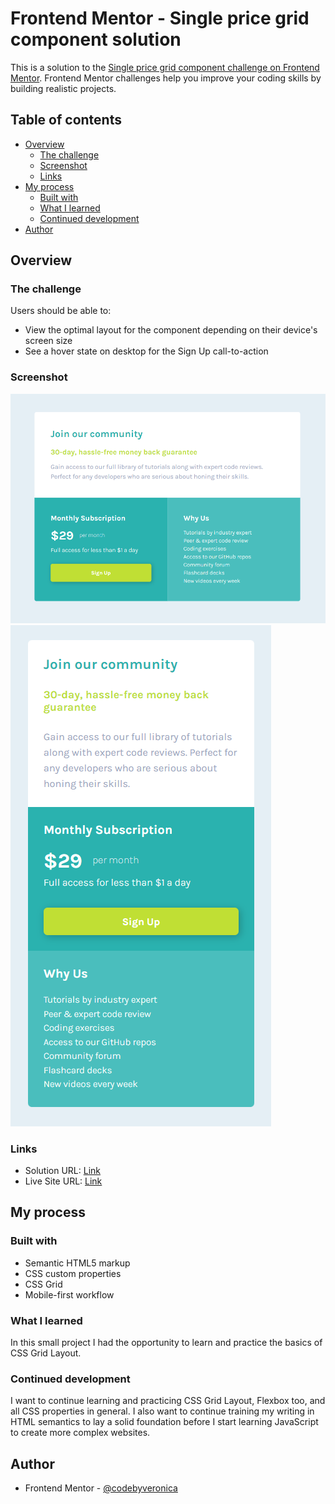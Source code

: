 # Frontend Mentor - Single price grid component solution

This is a solution to the [Single price grid component challenge on Frontend Mentor](https://www.frontendmentor.io/challenges/single-price-grid-component-5ce41129d0ff452fec5abbbc). Frontend Mentor challenges help you improve your coding skills by building realistic projects. 

## Table of contents

- [Overview](#overview)
  - [The challenge](#the-challenge)
  - [Screenshot](#screenshot)
  - [Links](#links)
- [My process](#my-process)
  - [Built with](#built-with)
  - [What I learned](#what-i-learned)
  - [Continued development](#continued-development)
- [Author](#author)

## Overview

### The challenge

Users should be able to:

- View the optimal layout for the component depending on their device's screen size
- See a hover state on desktop for the Sign Up call-to-action

### Screenshot

![](screenshot-desktop.png)
![](screenshot-mobile.png)

### Links

- Solution URL: [Link](https://github.com/codebyveronica/single-price-grid-component)
- Live Site URL: [Link]()

## My process

### Built with

- Semantic HTML5 markup
- CSS custom properties
- CSS Grid
- Mobile-first workflow

### What I learned

In this small project I had the opportunity to learn and practice the basics of CSS Grid Layout.

### Continued development

I want to continue learning and practicing CSS Grid Layout, Flexbox too, and all CSS properties in general. I also want to continue training my writing in HTML semantics to lay a solid foundation before I start learning JavaScript to create more complex websites.

## Author

- Frontend Mentor - [@codebyveronica](https://www.frontendmentor.io/profile/codebyveronica)